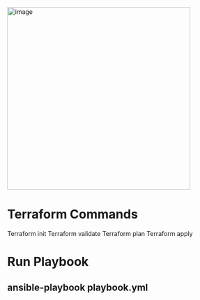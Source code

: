 <img width="420" alt="image" src="https://github.com/user-attachments/assets/d4861592-30c2-4875-bc70-4aba191ae234" />


# Terraform Commands
Terraform init
Terraform validate
Terraform plan
Terraform apply


# Run Playbook
## ansible-playbook playbook.yml
